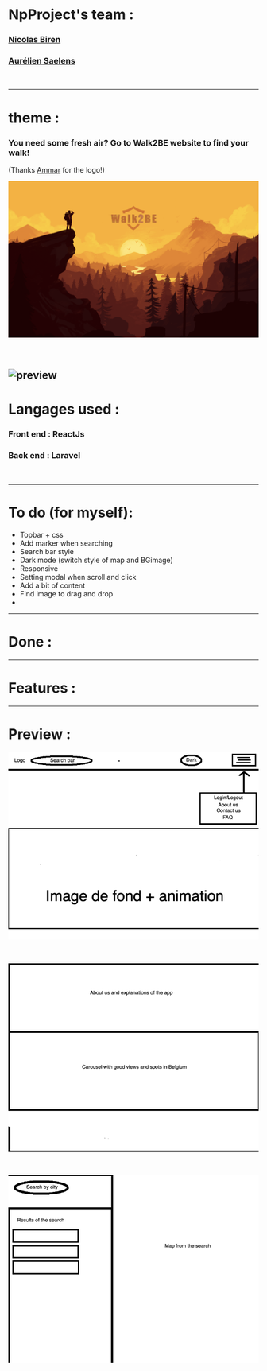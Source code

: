 # NpProject's team : 

### [Nicolas Biren](https://github.com/birennicolas)
### [Aurélien Saelens](https://github.com/aureliensaelens)
<br>

---

# theme : 
### You need some fresh air? Go to Walk2BE website to find your walk! <br>
(Thanks [Ammar](https://github.com/Alsharek) for the logo!)

![preview](/images/walk2BE.png)

<br>

![preview](/images/walk2BEMap.png)
---

# Langages used : 
### Front end : **ReactJs**
### Back end : **Laravel**
<br>

---

# To do (for myself): 

- Topbar + css
- Add marker when searching
- Search bar style
- Dark mode (switch style of map and BGimage)
- Responsive
- Setting modal when scroll and click
- Add a bit of content
- Find image to drag and drop
- 
---

# Done : 

---

# Features : 

--- 


# Preview : 

![preview](/images/maquette.png)

<br>

![preview](/images/maquette1.png)

<br>

![preview](/images/maquette2.png)

